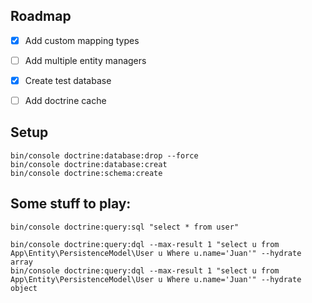 ## Roadmap

- [x] Add custom mapping types
- [ ] Add multiple entity managers
- [x] Create test database
- [ ] Add doctrine cache


## Setup
```
bin/console doctrine:database:drop --force
bin/console doctrine:database:creat
bin/console doctrine:schema:create
```



## Some stuff to play:
```
bin/console doctrine:query:sql "select * from user"

bin/console doctrine:query:dql --max-result 1 "select u from App\Entity\PersistenceModel\User u Where u.name='Juan'" --hydrate array
bin/console doctrine:query:dql --max-result 1 "select u from App\Entity\PersistenceModel\User u Where u.name='Juan'" --hydrate object
```

